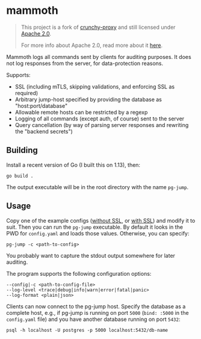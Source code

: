 # mammoth

> This project is a fork of [crunchy-proxy](https://github.com/CrunchyData/crunchy-proxy) and still licensed under [Apache 2.0](./LICENSE).
>
> For more info about Apache 2.0, read more about it [here](https://choosealicense.com/licenses/apache-2.0/).

Mammoth logs all commands sent by clients for auditing purposes. It does not log
responses from the server, for data-protection reasons.

Supports:
* SSL (including mTLS, skipping validations, and enforcing SSL as required)
* Arbitrary jump-host specified by providing the database as "host:port/database"
* Allowable remote hosts can be restricted by a regexp
* Logging of all commands (except auth, of course) sent to the server
* Query cancellation (by way of parsing server responses and rewriting the "backend secrets")

## Building

Install a recent version of Go (I built this on 1.13), then:

```
go build .
```

The output executable will be in the root directory with the name `pg-jump`.

## Usage

Copy one of the example configs ([without SSL](./examples/config.without-ssl.yaml),
or [with SSL](./examples/config.with-ssl.yaml)) and modify it to suit. Then you
can run the `pg-jump` executable. By default it looks in the PWD for
`config.yaml` and loads those values. Otherwise, you can specify:

```
pg-jump -c <path-to-config>
```

You probably want to capture the stdout output somewhere for later auditing.

The program supports the following configuration options:

```
--config|-c <path-to-config-file>
--log-level <trace|debug|info|warn|error|fatal|panic>
--log-format <plain|json>
```

Clients can now connect to the pg-jump host. Specify the database as a complete
host, e.g., if pg-jump is running on port `5000` (`bind: :5000` in the
`config.yaml` file) and you have another database running on port `5432`:

```
psql -h localhost -U postgres -p 5000 localhost:5432/db-name
```
